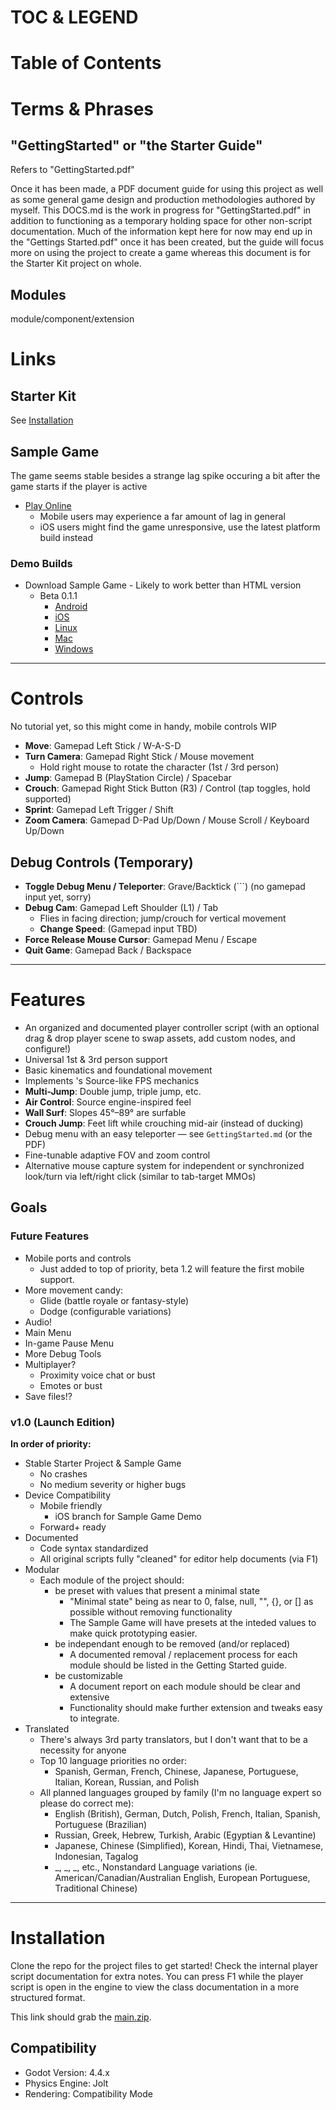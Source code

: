 # TOC & LEGEND

# Table of Contents

# Terms & Phrases

## "GettingStarted" or "the Starter Guide"

Refers to "GettingStarted.pdf"

Once it has been made, a PDF document guide for using this project as well as some general game design and production methodologies authored by myself. This DOCS.md is the work in progress for "GettingStarted.pdf" in addition to functioning as a temporary holding space for other non-script documentation.  Much of the information kept here for now may end up in the "Gettings Started.pdf" once it has been created, but the guide will focus more on using the project to create a game whereas this document is for the Starter Kit project on whole.

## Modules

module/component/extension

# Links

## Starter Kit

See [Installation]()

## Sample Game

The game seems stable besides a strange lag spike occuring a bit after the game starts if the player is active

- [Play Online](https://mymstake.itch.io/actionplatformerstarter)
	- Mobile users may experience a far amount of lag in general
	- iOS users might find the game unresponsive, use the latest platform build instead

### Demo Builds

- Download Sample Game - Likely to work better than HTML version
	- Beta 0.1.1
		- [Android]()
		- [iOS]()
		- [Linux]()
		- [Mac]()
		- [Windows]()

---

# Controls

No tutorial yet, so this might come in handy, mobile controls WIP

- **Move**: Gamepad Left Stick / W-A-S-D
- **Turn Camera**: Gamepad Right Stick / Mouse movement  
    - Hold right mouse to rotate the character (1st / 3rd person)
- **Jump**: Gamepad B (PlayStation Circle) / Spacebar
- **Crouch**: Gamepad Right Stick Button (R3) / Control (tap toggles, hold supported)
- **Sprint**: Gamepad Left Trigger / Shift
- **Zoom Camera**: Gamepad D-Pad Up/Down / Mouse Scroll / Keyboard Up/Down

## Debug Controls (Temporary)

- **Toggle Debug Menu / Teleporter**: Grave/Backtick (`\``) (no gamepad input yet, sorry)
- **Debug Cam**: Gamepad Left Shoulder (L1) / Tab  
    - Flies in facing direction; jump/crouch for vertical movement
    - **Change Speed**: (Gamepad input TBD)
- **Force Release Mouse Cursor**: Gamepad Menu / Escape
- **Quit Game**: Gamepad Back / Backspace

---

# Features

- An organized and documented player controller script (with an optional drag & drop player scene to swap assets, add custom nodes, and configure!)
- Universal 1st & 3rd person support
- Basic kinematics and foundational movement
- Implements 's Source-like FPS mechanics
- **Multi-Jump**: Double jump, triple jump, etc.
- **Air Control**: Source engine-inspired feel
- **Wall Surf**: Slopes 45°–89° are surfable
- **Crouch Jump**: Feet lift while crouching mid-air (instead of ducking)
- Debug menu with an easy teleporter — see `GettingStarted.md` (or the PDF)
- Fine-tunable adaptive FOV and zoom control
- Alternative mouse capture system for independent or synchronized look/turn via left/right click (similar to tab-target MMOs)

## Goals

### Future Features

- Mobile ports and controls
    - Just added to top of priority, beta 1.2 will feature the first mobile support.
- More movement candy:
    - Glide (battle royale or fantasy-style)
    - Dodge (configurable variations)
- Audio!
- Main Menu
- In-game Pause Menu
- More Debug Tools
- Multiplayer?
    - Proximity voice chat or bust
    - Emotes or bust
- Save files!?

### v1.0 (Launch Edition)

**In order of priority:**
- Stable Starter Project & Sample Game
	- No crashes
	- No medium severity or higher bugs
- Device Compatibility
	- Mobile friendly
		- iOS branch for Sample Game Demo
	- Forward+ ready
- Documented
	- Code syntax standardized
	- All original scripts fully "cleaned" for editor help documents (via F1)
- Modular
	- Each module of the project should:
		- be preset with values that present a minimal state
			- "Minimal state" being as near to 0, false, null, "", {}, or [] as possible without removing functionality
			- The Sample Game will have presets at the inteded values to make quick prototyping easier.
		- be independant enough to be removed (and/or replaced)
			- A documented removal / replacement process for each module should be listed in the Getting Started guide.
		- be customizable
			- A document report on each module should be clear and extensive
			- Functionality should make further extension and tweaks easy to integrate.
- Translated 
	- There's always 3rd party translators, but I don't want that to be a necessity for anyone
	- Top 10 language priorities no order:
		- Spanish, German, French, Chinese, Japanese, Portuguese, Italian, Korean, Russian, and Polish
	- All planned languages grouped by family (I'm no language expert so please do correct me):
		- English (British), German, Dutch, Polish, French, Italian, Spanish, Portuguese (Brazilian)
		- Russian, Greek, Hebrew, Turkish, Arabic (Egyptian & Levantine)
		- Japanese, Chinese (Simplified), Korean, Hindi, Thai, Vietnamese, Indonesian, Tagalog
		- _, _, _, etc., Nonstandard Language variations (ie. American/Canadian/Australian English, European Portuguese, Traditional Chinese)

---

# Installation

Clone the repo for the project files to get started!  Check the internal player script documentation for extra notes.  You can press F1 while the player script is open in the engine to view the class documentation in a more structured format.

This link should grab the [main.zip]().

<!-- Future Addon install instructions will go here -->

## Compatibility

- Godot Version: 4.4.x
- Physics Engine: Jolt
- Rendering: Compatibility Mode